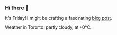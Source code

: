 ### Hi there :wave:

It's Friday! I might be crafting a fascinating [blog post](https://benjaminwuethrich.dev).

Weather in Toronto: partly cloudy, at +0°C.
